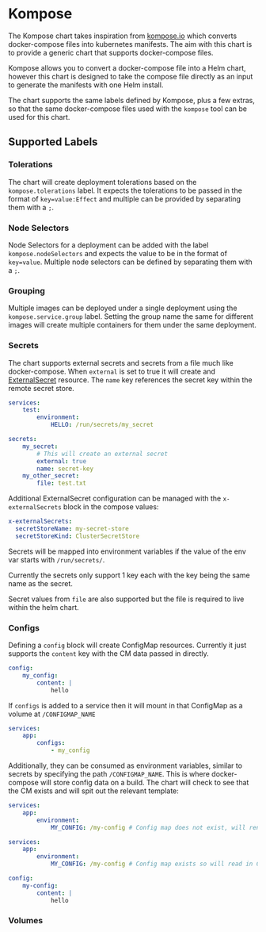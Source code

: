 # Kompose

The Kompose chart takes inspiration from [kompose.io](https://kompose.io/) which converts docker-compose files into kubernetes manifests. The aim with this chart is to provide a generic chart that supports docker-compose files.

Kompose allows you to convert a docker-compose file into a Helm chart, however this chart is designed to take the compose file directly as an input to generate the manifests with one Helm install.

The chart supports the same labels defined by Kompose, plus a few extras, so that the same docker-compose files used with the `kompose` tool can be used for this chart.

## Supported Labels

### Tolerations

The chart will create deployment tolerations based on the `kompose.tolerations` label. It expects the tolerations to be passed in the format of `key=value:Effect` and multiple can be provided by separating them with a `;`.

### Node Selectors

Node Selectors for a deployment can be added with the label `kompose.nodeSelectors` and expects the value to be in the format of `key=value`. Multiple node selectors can be defined by separating them with a `;`.

### Grouping

Multiple images can be deployed under a single deployment using the `kompose.service.group` label. Setting the group name the same for different images will create multiple containers for them under the same deployment.

### Secrets

The chart supports external secrets and secrets from a file much like docker-compose. When `external` is set to true it will create and [ExternalSecret](https://external-secrets.io/v0.4.4/api-externalsecret/) resource. The `name` key references the secret key within the remote secret store.

```yaml
services:
    test:
        environment:
            HELLO: /run/secrets/my_secret

secrets:
    my_secret:
        # This will create an external secret
        external: true
        name: secret-key
    my_other_secret:
        file: test.txt
```

Additional ExternalSecret configuration can be managed with the `x-externalSecrets` block in the compose values:

```yaml
x-externalSecrets:
  secretStoreName: my-secret-store
  secretStoreKind: ClusterSecretStore
```

Secrets will be mapped into environment variables if the value of the env var starts with `/run/secrets/`.

Currently the secrets only support 1 key each with the key being the same name as the secret.

Secret values from `file` are also supported but the file is required to live within the helm chart.

### Configs

Defining a `config` block will create ConfigMap resources. Currently it just supports the `content` key with the CM data passed in directly.

```yaml
config:
    my_config:
        content: |
            hello
```

If `configs` is added to a service then it will mount in that ConfigMap as a volume at `/CONFIGMAP_NAME`

```yaml
services:
    app:
        configs:
            - my_config
```

Additionally, they can be consumed as environment variables, similar to secrets by specifying the path `/CONFIGMAP_NAME`. This is where docker-compose will store config data on a build. The chart will check to see that the CM exists and will spit out the relevant template:

```yaml
services:
    app:
        environment:
            MY_CONFIG: /my-config # Config map does not exist, will render as this path specifically
```

```yaml
services:
    app:
        environment:
            MY_CONFIG: /my-config # Config map exists so will read in CM value into env var

config:
    my-config:
        content: |
            hello
```


### Volumes
